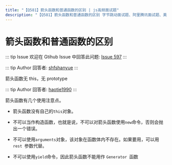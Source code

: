 ```yaml
---
title: "【Q581】箭头函数和普通函数的区别 | js高频面试题"
description: "【Q581】箭头函数和普通函数的区别 字节跳动面试题、阿里腾讯面试题、美团小米面试题。"
---
```


# 箭头函数和普通函数的区别

::: tip Issue
欢迎在 Gtihub Issue 中回答此问题: [Issue 597](https://github.com/shfshanyue/Daily-Question/issues/597)
:::

::: tip Author
回答者: [shfshanyue](https://github.com/shfshanyue)
:::

箭头函数无 this，无 prototype

::: tip Author
回答者: [haotie1990](https://github.com/haotie1990)
:::

箭头函数有几个使用注意点。

- 箭头函数没有自己的`this`对象。

- 不可以当作构造函数，也就是说，不可以对箭头函数使用`new`命令，否则会抛出一个错误。

- 不可以使用`arguments`对象，该对象在函数体内不存在。如果要用，可以用 `rest `参数代替。

- 不可以使用`yield`命令，因此箭头函数不能用作 `Generator `函数
